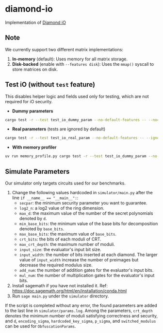# diamond-io

Implementation of [Diamond iO](https://eprint.iacr.org/2025/236)

## Note

We currently support two different matrix implementations:
1. **In-memory** (default): Uses memory for all matrix storage.
2. **Disk-backed** (enable with `--features disk`): Uses the `mmap()` syscall to store matrices on disk.

## Test iO (without `test` feature)

This disables helper logic and fields used only for testing, which are not required for iO security.

- **Dummy parameters**  
```bash
cargo test -r --test test_io_dummy_param --no-default-features -- --nocapture
```

- **Real parameters** (tests are ignored by default)  
```bash
cargo test -r --test test_io_real_param --no-default-features -- --ignored --nocapture
```

- **With memory profiler**  
```bash
uv run memory_profile.py cargo test -r --test test_io_dummy_param --no-default-features
```

## Simulate Parameters
Our simulator only targets circuits used for our benchmarks.
1. Change the following values hardcoded in `simulator/main.py` after the line `if __name__ == "__main__":`:
    - `secpar`: the minimum security parameter you want to guarantee.
    - `log2_n`: a log2 value of the ring dimension.
    - `max_d`: the maximum value of the number of the secret polynomials denoted by `d`.
    - `min_base_bits`: the minimum value of the base bits for decomposition denoted by `base_bits`.
    - `max_base_bits`: the maximum value of `base_bits`.
    - `crt_bits`: the bits of each moduli of CRT.
    - `max_crt_depth`: the maximum number of moduli.
    - `input_size`: the evaluator's input bit size.
    - `input_width`: the number of bits inserted at each diamond. The larger value of `input_width` increase the number of preimages but decrease the required modulus size.
    - `add_num`: the number of addition gates for the evaluator's input bits.
    - `mul_num`: the number of multiplication gates for the evaluator's input bits.
2. Install sagemath if you have not installed it. Ref: https://doc.sagemath.org/html/en/installation/conda.html
3. Run `sage main.py` under the `simulator` directory.

If the script is completed without any error, the found parameters are added to the last line in `simulator/params.log`. 
Among the parameters, `crt_depth` denotes the minimum number of moduli satisfying correctness and security, and `d`, `encoding_sigma`, `hardcoded_key_sigma`, `p_sigma`, and `switched_modulus` can be used for `ObfuscationParams`.

